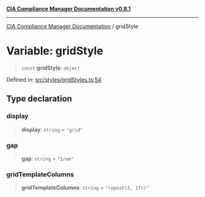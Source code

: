 [**CIA Compliance Manager Documentation v0.8.1**](../README.md)

***

[CIA Compliance Manager Documentation](../globals.md) / gridStyle

# Variable: gridStyle

> `const` **gridStyle**: `object`

Defined in: [src/styles/gridStyles.ts:54](https://github.com/Hack23/cia-compliance-manager/blob/4236f4375d9cfb0505c191818eeb5443ec527132/src/styles/gridStyles.ts#L54)

## Type declaration

### display

> **display**: `string` = `"grid"`

### gap

> **gap**: `string` = `"1rem"`

### gridTemplateColumns

> **gridTemplateColumns**: `string` = `"repeat(3, 1fr)"`
